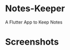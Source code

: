 # Notes-Keeper
A Flutter App to Keep Notes

# Screenshots
[](https://github.com/testuser2212/test-project/blob/master/screenshots/device-2020-09-08-200335.png)


